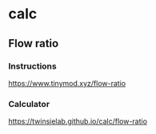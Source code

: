 # calc


## Flow ratio

### Instructions
https://www.tinymod.xyz/flow-ratio
### Calculator
https://twinsielab.github.io/calc/flow-ratio
